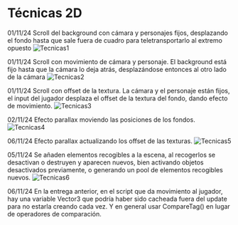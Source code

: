 # Técnicas 2D

01/11/24 Scroll del background con cámara y personajes fijos, desplazando el fondo hasta que sale fuera de cuadro para teletransportarlo al extremo opuesto
![Tecnicas1](https://github.com/user-attachments/assets/aafbcf15-1395-4872-9394-83da7cc62fd5)


01/11/24 Scroll con movimiento de cámara y personaje. El background está fijo hasta que la cámara lo deja atrás, desplazándose entonces al otro lado de la cámara
![Tecnicas2](https://github.com/user-attachments/assets/f2c7c2a9-bdd9-4e75-b22e-2ce6fee4ed75)


01/11/24 Scroll con offset de la textura. La cámara y el personaje están fijos, el input del jugador desplaza el offset de la textura del fondo, dando efecto de movimiento.
![Tecnicas3](https://github.com/user-attachments/assets/c3021985-6812-4e56-8330-ab2f71612110)


02/11/24 Efecto parallax moviendo las posiciones de los fondos.
![Tecnicas4](https://github.com/user-attachments/assets/3872d9a1-9fe3-4eff-a8c7-de690472236a)


06/11/24 Efecto parallax actualizando los offset de las texturas.
![Tecnicas5](https://github.com/user-attachments/assets/b335d2f5-6714-4fa1-93bc-2898670c032e)


05/11/24 Se añaden elementos recogibles a la escena, al recogerlos se desactivan o destruyen y aparecen nuevos, bien activando objetos desactivados previamente, o generando un pool de elementos recogibles nuevos.
![Tecnicas6](https://github.com/user-attachments/assets/df6f7216-0b6f-4eac-98b2-ddd2306b88c7)


06/11/24 En la entrega anterior, en el script que da movimiento al jugador, hay una variable Vector3 que podría haber sido cacheada fuera del update para no estarla creando cada vez. Y en general usar CompareTag() en lugar de operadores de comparación.

